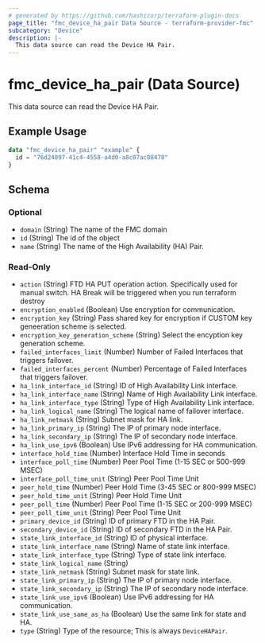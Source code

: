 ```yaml
---
# generated by https://github.com/hashicorp/terraform-plugin-docs
page_title: "fmc_device_ha_pair Data Source - terraform-provider-fmc"
subcategory: "Device"
description: |-
  This data source can read the Device HA Pair.
---
```


# fmc_device_ha_pair (Data Source)

This data source can read the Device HA Pair.

## Example Usage

```terraform
data "fmc_device_ha_pair" "example" {
  id = "76d24097-41c4-4558-a4d0-a8c07ac08470"
}
```

<!-- schema generated by tfplugindocs -->
## Schema

### Optional

- `domain` (String) The name of the FMC domain
- `id` (String) The id of the object
- `name` (String) The name of the High Availability (HA) Pair.

### Read-Only

- `action` (String) FTD HA PUT operation action. Specifically used for manual switch. HA Break will be triggered when you run terraform destroy
- `encryption_enabled` (Boolean) Use encryption for communication.
- `encryption_key` (String) Pass shared key for encryption if CUSTOM key geneeration scheme is selected.
- `encryption_key_generation_scheme` (String) Select the encyption key generation scheme.
- `failed_interfaces_limit` (Number) Number of Failed Interfaces that triggers failover.
- `failed_interfaces_percent` (Number) Percentage of Failed Interfaces that triggers failover.
- `ha_link_interface_id` (String) ID of High Availability Link interface.
- `ha_link_interface_name` (String) Name of High Availability Link interface.
- `ha_link_interface_type` (String) Type of High Availability Link interface.
- `ha_link_logical_name` (String) The logical name of failover interface.
- `ha_link_netmask` (String) Subnet mask for HA link.
- `ha_link_primary_ip` (String) The IP of primary node interface.
- `ha_link_secondary_ip` (String) The IP of secondary node interface.
- `ha_link_use_ipv6` (Boolean) Use IPv6 addressing for HA communication.
- `interface_hold_time` (Number) Interface Hold Time in seconds
- `interface_poll_time` (Number) Peer Pool Time (1-15 SEC or 500-999 MSEC)
- `interface_poll_time_unit` (String) Peer Pool Time Unit
- `peer_hold_time` (Number) Peer Hold Time (3-45 SEC or 800-999 MSEC)
- `peer_hold_time_unit` (String) Peer Hold Time Unit
- `peer_poll_time` (Number) Peer Pool Time (1-15 SEC or 200-999 MSEC)
- `peer_poll_time_unit` (String) Peer Pool Time Unit
- `primary_device_id` (String) ID of primary FTD in the HA Pair.
- `secondary_device_id` (String) ID of secondary FTD in the HA Pair.
- `state_link_interface_id` (String) ID of physical interface.
- `state_link_interface_name` (String) Name of state link interface.
- `state_link_interface_type` (String) Type of state link interface.
- `state_link_logical_name` (String)
- `state_link_netmask` (String) Subnet mask for state link.
- `state_link_primary_ip` (String) The IP of primary node interface.
- `state_link_secondary_ip` (String) The IP of secondary node interface.
- `state_link_use_ipv6` (Boolean) Use IPv6 addressing for HA communication.
- `state_link_use_same_as_ha` (Boolean) Use the same link for state and HA.
- `type` (String) Type of the resource; This is always `DeviceHAPair`.

